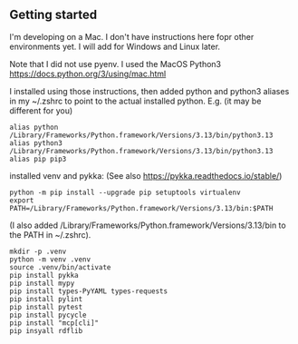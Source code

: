 ## Getting started

I'm developing on a Mac. I don't have instructions here fopr other environments yet. I will add for Windows and Linux later.

Note that I did not use pyenv. I used the MacOS Python3 https://docs.python.org/3/using/mac.html

I installed using those instructions, then added python and python3 aliases in my ~/.zshrc to point to the actual installed python. E.g. (it may be different for you)
```
alias python /Library/Frameworks/Python.framework/Versions/3.13/bin/python3.13
alias python3 /Library/Frameworks/Python.framework/Versions/3.13/bin/python3.13
alias pip pip3
```

installed venv and pykka:
(See also https://pykka.readthedocs.io/stable/)

```
python -m pip install --upgrade pip setuptools virtualenv
export PATH=/Library/Frameworks/Python.framework/Versions/3.13/bin:$PATH
```
(I also added /Library/Frameworks/Python.framework/Versions/3.13/bin to the PATH in ~/.zshrc).
```
mkdir -p .venv
python -m venv .venv
source .venv/bin/activate
pip install pykka
pip install mypy
pip install types-PyYAML types-requests
pip install pylint
pip install pytest
pip install pycycle
pip install "mcp[cli]"
pip insyall rdflib
```
